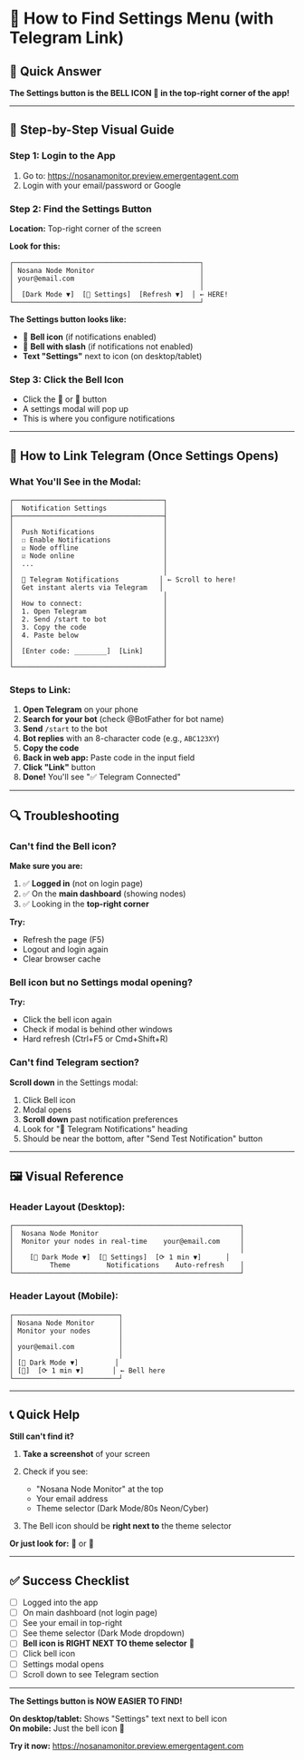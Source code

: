# 📍 How to Find Settings Menu (with Telegram Link)

## 🎯 Quick Answer

**The Settings button is the BELL ICON 🔔 in the top-right corner of the app!**

---

## 📱 Step-by-Step Visual Guide

### Step 1: Login to the App
1. Go to: https://nosanamonitor.preview.emergentagent.com
2. Login with your email/password or Google

### Step 2: Find the Settings Button
**Location:** Top-right corner of the screen

**Look for this:**
```
┌──────────────────────────────────────────────┐
│ Nosana Node Monitor                          │
│ your@email.com                               │
│                                              │
│  [Dark Mode ▼]  [🔔 Settings]  [Refresh ▼]  │ ← HERE!
└──────────────────────────────────────────────┘
```

**The Settings button looks like:**
- 🔔 **Bell icon** (if notifications enabled)
- 🔕 **Bell with slash** (if notifications not enabled)
- **Text "Settings"** next to icon (on desktop/tablet)

### Step 3: Click the Bell Icon
- Click the 🔔 or 🔕 button
- A settings modal will pop up
- This is where you configure notifications

---

## 🤖 How to Link Telegram (Once Settings Opens)

### What You'll See in the Modal:

```
┌─────────────────────────────────────┐
│  Notification Settings              │
├─────────────────────────────────────┤
│                                     │
│  Push Notifications                 │
│  ☐ Enable Notifications             │
│  ☑ Node offline                     │
│  ☑ Node online                      │
│  ...                                │
│                                     │
│  🤖 Telegram Notifications          │ ← Scroll to here!
│  Get instant alerts via Telegram   │
│                                     │
│  How to connect:                    │
│  1. Open Telegram                   │
│  2. Send /start to bot              │
│  3. Copy the code                   │
│  4. Paste below                     │
│                                     │
│  [Enter code: ________]  [Link]     │
│                                     │
└─────────────────────────────────────┘
```

### Steps to Link:

1. **Open Telegram** on your phone
2. **Search for your bot** (check @BotFather for bot name)
3. **Send** `/start` to the bot
4. **Bot replies** with an 8-character code (e.g., `ABC123XY`)
5. **Copy the code**
6. **Back in web app:** Paste code in the input field
7. **Click "Link"** button
8. **Done!** You'll see "✅ Telegram Connected"

---

## 🔍 Troubleshooting

### Can't find the Bell icon?

**Make sure you are:**
1. ✅ **Logged in** (not on login page)
2. ✅ On the **main dashboard** (showing nodes)
3. ✅ Looking in the **top-right corner**

**Try:**
- Refresh the page (F5)
- Logout and login again
- Clear browser cache

### Bell icon but no Settings modal opening?

**Try:**
- Click the bell icon again
- Check if modal is behind other windows
- Hard refresh (Ctrl+F5 or Cmd+Shift+R)

### Can't find Telegram section?

**Scroll down** in the Settings modal:
1. Click Bell icon
2. Modal opens
3. **Scroll down** past notification preferences
4. Look for "🤖 Telegram Notifications" heading
5. Should be near the bottom, after "Send Test Notification" button

---

## 🖼️ Visual Reference

### Header Layout (Desktop):
```
┌────────────────────────────────────────────────────────┐
│  Nosana Node Monitor                                   │
│  Monitor your nodes in real-time    your@email.com     │
│                                                        │
│    [🌙 Dark Mode ▼]  [🔔 Settings]  [⟳ 1 min ▼]      │
│         Theme         Notifications    Auto-refresh    │
└────────────────────────────────────────────────────────┘
```

### Header Layout (Mobile):
```
┌──────────────────────────┐
│ Nosana Node Monitor      │
│ Monitor your nodes       │
│                          │
│ your@email.com           │
│                          │
│ [🌙 Dark Mode ▼]         │
│ [🔔]  [⟳ 1 min ▼]       │ ← Bell here
└──────────────────────────┘
```

---

## 📞 Quick Help

**Still can't find it?**

1. **Take a screenshot** of your screen
2. Check if you see:
   - "Nosana Node Monitor" at the top
   - Your email address
   - Theme selector (Dark Mode/80s Neon/Cyber)
   
3. The Bell icon should be **right next to** the theme selector

**Or just look for:** 🔔 or 🔕

---

## ✅ Success Checklist

- [ ] Logged into the app
- [ ] On main dashboard (not login page)
- [ ] See your email in top-right
- [ ] See theme selector (Dark Mode dropdown)
- [ ] **Bell icon is RIGHT NEXT TO theme selector** 🔔
- [ ] Click bell icon
- [ ] Settings modal opens
- [ ] Scroll down to see Telegram section

---

**The Settings button is NOW EASIER TO FIND!**

**On desktop/tablet:** Shows "Settings" text next to bell icon  
**On mobile:** Just the bell icon 🔔

**Try it now:** https://nosanamonitor.preview.emergentagent.com
